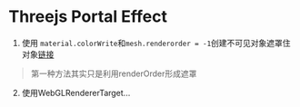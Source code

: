 # Threejs Portal Effect

1. 使用 `material.colorWrite`和`mesh.renderorder = -1`创建不可见对象遮罩住对象[链接](<https://codesandbox.io/s/threejs-portal-effect-rcsg0>
)

> 第一种方法其实只是利用renderOrder形成遮罩

2. 使用WebGLRendererTarget...
